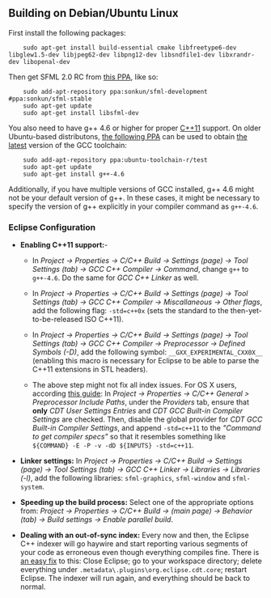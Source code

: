 Building on Debian/Ubuntu Linux
--------------------------------
First install the following packages:

        sudo apt-get install build-essential cmake libfreetype6-dev libglew1.5-dev libjpeg62-dev libpng12-dev libsndfile1-dev libxrandr-dev libopenal-dev

Then get SFML 2.0 RC from [this PPA](https://launchpad.net/~sonkun/+archive/sfml-stable), like so:

        sudo add-apt-repository ppa:sonkun/sfml-development #ppa:sonkun/sfml-stable
        sudo apt-get update
        sudo apt-get install libsfml-dev

You also need to have g++ 4.6 or higher for proper [C++11](http://en.wikipedia.org/wiki/C++11) support. On older Ubuntu-based distributons, [the following PPA](https://launchpad.net/~ubuntu-toolchain-r/+archive/test) can be used to obtain [the latest](http://askubuntu.com/questions/61254/how-to-update-gcc-to-the-latest-versionin-this-case-4-7-in-ubuntu-10-04) version of the GCC toolchain:

        sudo add-apt-repository ppa:ubuntu-toolchain-r/test
        sudo apt-get update
        sudo apt-get install g++-4.6

Additionally, if you have multiple versions of GCC installed, g++ 4.6 might not be your default version of g++. In these cases, it might be necessary to specify the version of g++ explicitly in your compiler command as `g++-4.6`.

### Eclipse Configuration

- **Enabling C++11 support:**- 

	- In *Project -> Properties -> C/C++ Build -> Settings (page) -> Tool Settings (tab) -> GCC C++ Compiler -> Command*, change `g++` to `g++-4.6`. Do the same for *GCC C++ Linker* as well.

	- In *Project -> Properties -> C/C++ Build -> Settings (page) -> Tool Settings (tab) -> GCC C++ Compiler -> Miscallaneous -> Other flags*, add the following flag: `-std=c++0x` (sets the standard to the then-yet-to-be-released ISO C++11).

	- In *Project -> Properties -> C/C++ Build -> Settings (page) -> Tool Settings (tab) -> GCC C++ Compiler -> Preprocessor -> Defined Symbols (-D)*, add the following symbol: `__GXX_EXPERIMENTAL_CXX0X__` (enabling this macro is necessary for Eclipse to be able to parse the C++11 extensions in STL headers).
	
	- The above step might not fix all index issues. For OS X users, according [this guide](http://astrognomical.wordpress.com/2013/04/25/using-eclipse-cdt-with-gcc-4-8-and-c11-osx-10-8/): In *Project -> Properties -> C/C++ General > Preprocessor Include Paths*, under the *Providers* tab, ensure that **only** *CDT User Settings Entries* and *CDT GCC Built-in Compiler Settings* are checked. Then, disable the global provider for *CDT GCC Built-in Compiler Settings*, and append `-std=c++11` to the *"Command to get compiler specs"* so that it resembles something like `${COMMAND} -E -P -v -dD ${INPUTS} -std=c++11`.

- **Linker settings:** In *Project -> Properties -> C/C++ Build -> Settings (page) -> Tool Settings (tab) -> GCC C++ Linker -> Libraries -> Libraries (-l)*, add the following libraries: `sfml-graphics`, `sfml-window` and `sfml-system`.

- **Speeding up the build process:** Select one of the appropriate options from: *Project -> Properties -> C/C++ Build -> (main page) -> Behavior (tab) -> Build settings -> Enable parallel build*.

- **Dealing with an out-of-sync index:** Every now and then, the Eclipse C++ indexer will go haywire and start reporting various segments of your code as erroneous even though everything compiles fine. There is [an easy fix](http://stackoverflow.com/a/3040761) to this: Close Eclipse; go to your workspace directory; delete everything under `.metadata\.plugins\org.eclipse.cdt.core`; restart Eclipse. The indexer will run again, and everything should be back to normal.
